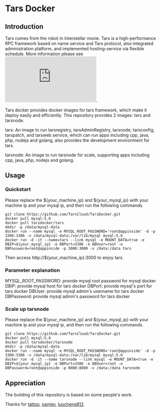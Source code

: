 # Tars Docker

## Introduction
Tars comes from the robot in Interstellar movie. Tars is a high-performance RPC framework based on name service and Tars protocol, also integrated administration platform, and implemented hosting-service via flexible schedule. More information please see ![here](https://github.com/TarsCloud/Tars/blob/master/Introduction.en.md).

Tars docker provides docker images for tars framework, which make it deploy easily and efficiently. This repository provides 2 images: tars and tarsnode.

tars: An image to run tarsregistry, tarsAdminRegistry, tarsnode, tarsconfig, tarspatch, and tarsweb service, which can run apps including cpp, java, php, nodejs and golang, also provides the development environment for tars.

tarsnode: An image to run tarsnode for scale, supporting apps including cpp, java, php, nodejs and golang.

## Usage
### Quickstart
Please replace the ${your_machine_ip} and ${your_mysql_ip} with your machine ip and your mysql ip, and then run the following commands.
```
git clone https://github.com/TarsCloud/TarsDocker.git
docker pull mysql:5.6
docker pull tarsdocker/tars
mkdir -p /data/mysql-data
docker run --name mysql -e MYSQL_ROOT_PASSWORD='root@appinside' -d -p 3306:3306 -v /data/mysql-data:/var/lib/mysql mysql:5.6
docker run -d -it --name=tars --link mysql -e MOUNT_DATA=true -e DBIP=${your_mysql_ip} -e DBPort=3306 -e DBUser=root -e DBPassword=root@appinside -p 3000:3000 -v /data:/data tars
```
Then access http://${your_machine_ip}:3000 to enjoy tars.

### Parameter explanation
MYSQL_ROOT_PASSWORD: provide mysql root password for mysql docker
DBIP: provide mysql host for tars docker
DBPort: provide mysql's port for tars docker
DBUser: provide mysql admin's username for tars docker
DBPassword: provide mysql admin's password for tars docker

### Scale up tarsnode
Please replace the ${your_machine_ip} and ${your_mysql_ip} with your machine ip and your mysql ip, and then run the following commands.
```
git clone https://github.com/TarsCloud/TarsDocker.git
docker pull mysql:5.6
docker pull tarsdocker/tarsnode
mkdir -p /data/mysql-data
docker run --name mysql -e MYSQL_ROOT_PASSWORD='root@appinside' -d -p 3306:3306 -v /data/mysql-data:/var/lib/mysql mysql:5.6
docker run -d -it --name tarsnode --link mysql -e MOUNT_DATA=true -e DBIP=${your_mysql_ip} -e DBPort=3306 -e DBUser=root -e DBPassword=root@appinside -p 8080:8080 -v /data:/data tarsnode
```

## Appreciation
The building of this repository is based on some people's work.

Thanks for [tattoo](https://github.com/TarsDocker), [panjen](https://github.com/panjen/docker-tars), [luocheng812](https://github.com/luocheng812/docker_tars).
